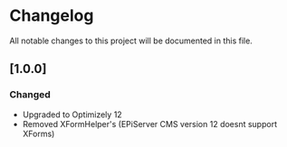 # Changelog

All notable changes to this project will be documented in this file.

## [1.0.0]

### Changed

- Upgraded to Optimizely 12
- Removed XFormHelper's (EPiServer CMS version 12 doesnt support XForms)
